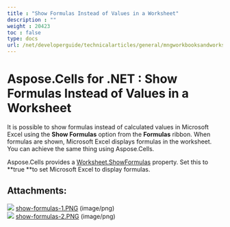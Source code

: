 ```yaml
---
title : "Show Formulas Instead of Values in a Worksheet" 
description : "" 
weight : 20423 
toc : false
type: docs
url: /net/developerguide/technicalarticles/general/mngworkbooksandworksheets/show+formulas+instead+of+values+in+a+worksheet/
---
```


# Aspose.Cells for .NET : Show Formulas Instead of Values in a Worksheet


It is possible to show formulas instead of calculated values in Microsoft Excel using the **Show Formulas** option from the **Formulas** ribbon. When formulas are shown, Microsoft Excel displays formulas in the worksheet. You can achieve the same thing using Aspose.Cells.

Aspose.Cells provides a [Worksheet.ShowFormulas](https://apireference.aspose.com/net/cells/aspose.cells/worksheet/properties/showformulas) property. Set this to **true **to set Microsoft Excel to display formulas.

## Attachments:

![](https://docs2.aspose.com/cells/net/images/icons/bullet_blue.gif) [show-formulas-1.PNG](https://docs2.aspose.com/cells/net/attachments/5017564/5112471.png) (image/png)  
![](https://docs2.aspose.com/cells/net/images/icons/bullet_blue.gif) [show-formulas-2.PNG](https://docs2.aspose.com/cells/net/attachments/5017564/5112507.png) (image/png)  

